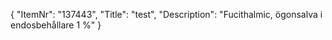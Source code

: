 {
  "ItemNr": "137443",
  "Title": "test",
  "Description": "Fucithalmic, ögonsalva i endosbehållare 1 %"
}
